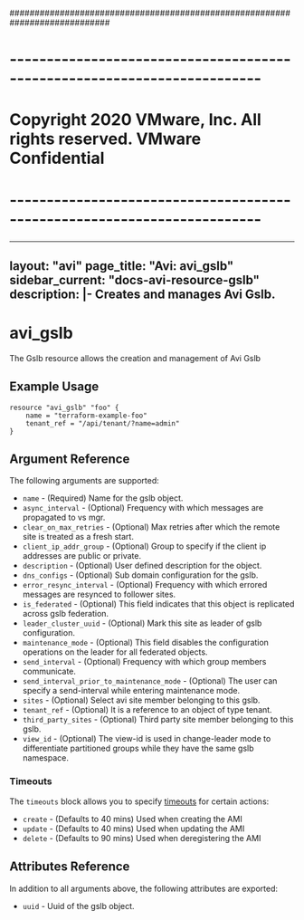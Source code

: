 ############################################################################
# ------------------------------------------------------------------------
# Copyright 2020 VMware, Inc.  All rights reserved. VMware Confidential
# ------------------------------------------------------------------------
###

---
layout: "avi"
page_title: "Avi: avi_gslb"
sidebar_current: "docs-avi-resource-gslb"
description: |-
  Creates and manages Avi Gslb.
---

# avi_gslb

The Gslb resource allows the creation and management of Avi Gslb

## Example Usage

```hcl
resource "avi_gslb" "foo" {
    name = "terraform-example-foo"
    tenant_ref = "/api/tenant/?name=admin"
}
```

## Argument Reference

The following arguments are supported:

* `name` - (Required) Name for the gslb object.
* `async_interval` - (Optional) Frequency with which messages are propagated to vs mgr.
* `clear_on_max_retries` - (Optional) Max retries after which the remote site is treated as a fresh start.
* `client_ip_addr_group` - (Optional) Group to specify if the client ip addresses are public or private.
* `description` - (Optional) User defined description for the object.
* `dns_configs` - (Optional) Sub domain configuration for the gslb.
* `error_resync_interval` - (Optional) Frequency with which errored messages are resynced to follower sites.
* `is_federated` - (Optional) This field indicates that this object is replicated across gslb federation.
* `leader_cluster_uuid` - (Optional) Mark this site as leader of gslb configuration.
* `maintenance_mode` - (Optional) This field disables the configuration operations on the leader for all federated objects.
* `send_interval` - (Optional) Frequency with which group members communicate.
* `send_interval_prior_to_maintenance_mode` - (Optional) The user can specify a send-interval while entering maintenance mode.
* `sites` - (Optional) Select avi site member belonging to this gslb.
* `tenant_ref` - (Optional) It is a reference to an object of type tenant.
* `third_party_sites` - (Optional) Third party site member belonging to this gslb.
* `view_id` - (Optional) The view-id is used in change-leader mode to differentiate partitioned groups while they have the same gslb namespace.


### Timeouts

The `timeouts` block allows you to specify [timeouts](https://www.terraform.io/docs/configuration/resources.html#timeouts) for certain actions:

* `create` - (Defaults to 40 mins) Used when creating the AMI
* `update` - (Defaults to 40 mins) Used when updating the AMI
* `delete` - (Defaults to 90 mins) Used when deregistering the AMI

## Attributes Reference

In addition to all arguments above, the following attributes are exported:

* `uuid` -  Uuid of the gslb object.

